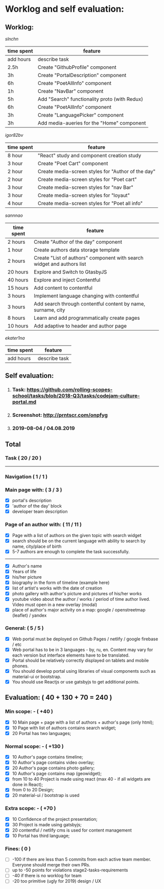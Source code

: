 # Worklog and self evaluation:

## Worklog:

_slnchn_

| time spent | feature                                       |
| ---------- | --------------------------------------------- |
| add hours  | describe task                                 |
| 2.5h       | Create "GithubProfile" component              |
| 3h         | Create "PortalDescription" component          |
| 6h         | Create "PoetAllInfo" component                |
| 1h         | Create "NavBar" component                     |
| 5h         | Add "Search" functionality proto (with Redux) |
| 6h         | Create "PoetAllInfo" component                |
| 3h         | Create "LanguagePicker" component             |
| 3h         | Add media-aueries for the "Home" component    |

_igor82bv_

| time spent | feature       |
| ---------- | ------------- |
| 8 hour     | "React" study and component creation study |
| 3 hour     | Create "Poet Cart" component |
| 2 hour     | Create media-screen styles for "Author of the day"|
| 2 hour     | Create media-screen styles for "Poet cart"|
| 3 hour     | Create media-screen styles for "nav Bar"|
| 3 hour     | Create media-screen styles for "loyaut"|
| 4 hour     | Create media-screen styles for "Poet all info"|

_sannnao_

| time spent | feature                                                                |
| ---------- | ---------------------------------------------------------------------- |
| 2 hours    | Create "Author of the day" component                                   |
| 1 hour     | Create authors data storage template                                   |
| 2 hours    | Create "List of authors" component with search widget and authors list |
| 20 hours   | Explore and Switch to GtasbyJS                                         |
| 40 hours   | Explore and inject Contentful                                          |
| 15 hours   | Add content to contentful                                              |
| 3 hours    | Implement language changing with contentful                            |
| 3 hours    | Add search through contentful content by name, surname, city           |
| 8 hours    | Learn and add programmatically create pages                            |
| 10 hours   | Add adaptive to header and author page                                 |

_ekater1na_

| time spent | feature       |
| ---------- | ------------- |
| add hours  | describe task |

## Self evaluation:

1. ### Task: https://github.com/rolling-scopes-school/tasks/blob/2018-Q3/tasks/codejam-culture-portal.md
2. ### Screenshot: http://prntscr.com/onpfyg
3. ### 2019-08-04 / 04.08.2019

## Total

### Task ( 20 / 20 )

---

### Navigation ( 1 / 1 )

### Main page with: ( 3 / 3 )

- [x] portal's description
- [x] 'author of the day' block
- [x] developer team description

### Page of an author with: ( 11 / 11 )

- [x] Page with a list of authors on the given topic with search widget
- [x] search should be on the current language with ability to search by name, city/place of birth
- [x] 5-7 authors are enough to complete the task successfully.

---

- [x] Author's name
- [x] Years of life
- [x] his/her picture
- [x] biography in the form of timeline (example here)
- [x] list of artist's works with the date of creation
- [x] photo gallery with author's picture and pictures of his/her works
- [x] youtube video about the author / works / period of time author lived. Video must open in a new overlay (modal)
- [x] place of author's major activity on a map: google / openstreetmap (leaflet) / yandex

### General: ( 5 / 5 )

- [x] Web portal must be deployed on Github Pages / netlify / google firebase / etc
- [x] Web portal has to be in 3 languages - by, ru, en. Content may vary for each version but interface elements have to be translated.
- [x] Portal should be relatively correctly displayed on tablets and mobile phones.
- [x] You should develop portal using libraries of visual components such as material-ui or bootstrap.
- [x] You should use Reactjs or use gatsbyjs to get additional points.

## Evaluation: ( 40 + 130 + 70 = 240 )

### Min scope: - ( +40 )

- [x] 10 Main page + page with a list of authors + author's page (only html);
- [x] 10 Page with list of authors contains search widget;
- [x] 20 Portal has two languages;

### Normal scope: - ( +130 )

- [x] 10 Author's page contains timeline;
- [x] 10 Author's page contains video overlay;
- [x] 20 Author's page contains photo gallery;
- [x] 10 Author's page contains map (geowidget);
- [x] from 10 to 40 Project is made using react (max 40 - if all widgets are done in React);
- [x] from 0 to 20 Design;
- [x] 20 material-ui / bootstrap is used

### Extra scope: - ( +70 )

- [x] 10 Confidence of the project presentation;
- [x] 30 Project is made using gatsbyjs;
- [x] 20 contentful / netlify cms is used for content management
- [x] 10 Portal has third language;

### Fines: ( 0 )

- [ ] -100 if there are less than 5 commits from each active team member. Everyone should merge their own PRs.
- [ ] up to -50 points for violations stage2-tasks-requirements
- [ ] -40 if there is no worklog for team
- [ ] -20 too primitive (ugly for 2019) design / UX
